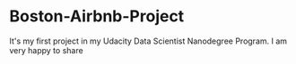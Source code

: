 # Boston-Airbnb-Project
It's my first project in my Udacity Data Scientist Nanodegree Program. I am very happy to share 

